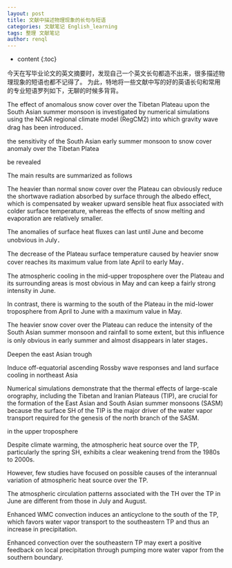 ```yaml
---
layout: post
title: 文献中描述物理现象的长句与短语
categories: 文献笔记 English_learning
tags: 整理 文献笔记
author: renql
---
```


* content
{:toc}

今天在写毕业论文的英文摘要时，发现自己一个英文长句都造不出来，很多描述物理现象的短语也都不记得了。
为此，特地将一些文献中写的好的英语长句和常用的专业短语罗列如下，无聊的时候多背背。

The effect of anomalous snow cover over the Tibetan Plateau upon the South Asian summer monsoon is investigated by numerical simulations using the NCAR regional climate model (RegCM2) into which gravity wave drag has been introduced．

the sensitivity of the South Asian early summer monsoon to snow cover anomaly over the Tibetan Platea

be revealed




The main results are summarized as follows

The heavier than normal snow cover over the Plateau can obviously reduce the shortwave radiation absorbed by surface through the albedo effect, which is compensated by weaker upward sensible heat flux associated with colder surface temperature, whereas the effects of snow melting and evaporation are relatively smaller. 

The anomalies of surface heat fluxes can last until June and become unobvious in July．

The decrease of the Plateau surface temperature caused by heavier snow cover reaches its maximum value from late April to early May．

The atmospheric cooling in the mid-upper troposphere over the Plateau and its surrounding areas is most obvious in May and can keep a fairly strong intensity in June. 

In contrast, there is warming to the south of the Plateau in the mid-lower troposphere from April to June with a maximum value in May.

The heavier snow cover over the Plateau can reduce the intensity of the South Asian summer monsoon and rainfall to some extent, but this influence is only obvious in early summer and almost disappears in later stages．

Deepen the east Asian trough 

Induce off-equatorial ascending Rossby wave responses and land surface cooling in northeast Asia

Numerical simulations demonstrate that the thermal effects of large-scale orography, including the Tibetan and Iranian Plateaus (TIP), are crucial for the formation of the East Asian and South Asian summer monsoons (SASM) because the surface SH of the TIP is the major driver of the water vapor transport required for the genesis of the north branch of the SASM.

in the upper troposphere

Despite climate warming, the atmospheric heat source over the TP, particularly the spring SH, exhibits a clear weakening trend from the 1980s to 2000s.

However, few studies have focused on possible causes of the interannual variation of atmospheric heat source over the TP.

The atmospheric circulation patterns associated with the TH over the TP in June are different from those in July and August.

Enhanced WMC convection induces an anticyclone to the south of the TP, which favors water vapor transport to the southeastern TP and thus an increase in precipitation.

Enhanced convection over the southeastern TP may exert a positive feedback on local precipitation through pumping more water vapor from the southern boundary.
